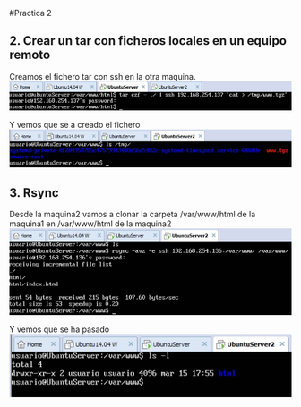 #Practica 2

## 2. Crear un tar con ficheros locales en un equipo remoto
Creamos el fichero tar con ssh en la otra maquina.
![imagen](https://github.com/Ginfs/SWAP2018/blob/master/Practica2/img/t2_1.jpg)

Y vemos que se a creado el fichero
![imagen](https://github.com/Ginfs/SWAP2018/blob/master/Practica2/img/t2_2.jpg)

## 3. Rsync
Desde la maquina2 vamos a clonar la carpeta /var/www/html de la maquina1 en /var/www/html de la maquina2
![imagen](https://github.com/Ginfs/SWAP2018/blob/master/Practica2/img/t3_1.jpg)

Y vemos que se ha pasado
![imagen](https://github.com/Ginfs/SWAP2018/blob/master/Practica2/img/t3_2.jpg)